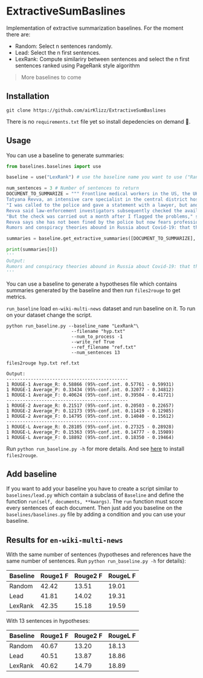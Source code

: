 # ExtractiveSumBaslines

Implementation of extractive summarization baselines. For the moment there are:

- Random: Select n sentences randomly.
- Lead: Select the n first sentences.
- LexRank: Compute similariry between sentences and select the n first sentences ranked using PageRank style algorithm

> More baselines to come

## Installation

```
git clone https://github.com/airKlizz/ExtractiveSumBaslines
```

There is no ``requirements.txt`` file yet so install depedencies on demand :hugs:.

## Usage

You can use a baseline to generate summaries:

```python
from baselines.baselines import use

baseline = use("LexRank") # use the baseline name you want to use ("Random", "Lead" or "LexRank")

num_sentences = 3 # Number of sentences to return
DOCUMENT_TO_SUMMARIZE = """ Frontline medical workers in the US, the UK and elsewhere may face major risks in their efforts to battle the coronavirus pandemic, but they've also seen an outpouring of public appreciation. In Russia, health workers say they face fear, mistrust -- and even open hostility.
Tatyana Revva, an intensive care specialist in the central district hospital of the city of Kalach-on-Don in southern Russia, shared a video in late March about equipment shortages with the Doctors Alliance, an advocacy group aligned with Russia's political opposition. After the video went viral, she said, she was summoned by local police about it.
"I was called to the police and gave a statement with a lawyer, but another statement against me was sent to the prosecutor's office," Revva told CNN via Skype after finishing a night shift.
Revva said law-enforcement investigators subsequently checked the availability of PPE and ventilators at her hospital.
"But the check was carried out a month after I flagged the problems," she said. "You can imagine how much had been purchased in a month after the buzz the video made."
Revva says she has not been fined by the police but now fears professional retaliation. Police have not responded to CNN's request for comment. The hospital administration could not immediately be reached for comment, but the hospital's chief doctor, Oleg Kumeiko, said in a March 29 statement on YouTube that the information posted online about PPE shortages was "absolutely untrue."
Rumors and conspiracy theories abound in Russia about Covid-19: that the virus was invented by doctors to control society; that medical workers are hiding the true extent of the casualties from the public; or that medical personnel are falsely attributing deaths to Covid-19 to receive more money from the government. """

summaries = baseline.get_extractive_summaries([DOCUMENT_TO_SUMMARIZE], num_sentences)

print(summaries[0])
'''
Output:
Rumors and conspiracy theories abound in Russia about Covid-19: that the virus was invented by doctors to control society; that medical workers are hiding the true extent of the casualties from the public; or that medical personnel are falsely attributing deaths to Covid-19 to receive more money from the government. Tatyana Revva, an intensive care specialist in the central district hospital of the city of Kalach-on-Don in southern Russia, shared a video in late March about equipment shortages with the Doctors Alliance, an advocacy group aligned with Russia's political opposition.  Frontline medical workers in the US, the UK and elsewhere may face major risks in their efforts to battle the coronavirus pandemic, but they've also seen an outpouring of public appreciation.
'''
```

You can use a baseline to generate a hypotheses file which contains summaries generated by the baseline and then run ``files2rouge`` to get metrics.

``run_baseline`` load ``en-wiki-multi-news`` dataset and run baseline on it. To run on your dataset change the script.

```basch
python run_baseline.py --baseline_name "LexRank"\
                        --filename "hyp.txt"
                        --num_to_process -1
                        --write_ref True
                        --ref_filename "ref.txt"
                        --num_sentences 13

files2rouge hyp.txt ref.txt

Output:
---------------------------------------------
1 ROUGE-1 Average_R: 0.58866 (95%-conf.int. 0.57761 - 0.59931)
1 ROUGE-1 Average_P: 0.33434 (95%-conf.int. 0.32077 - 0.34812)
1 ROUGE-1 Average_F: 0.40624 (95%-conf.int. 0.39504 - 0.41721)
---------------------------------------------
1 ROUGE-2 Average_R: 0.21517 (95%-conf.int. 0.20503 - 0.22657)
1 ROUGE-2 Average_P: 0.12173 (95%-conf.int. 0.11419 - 0.12985)
1 ROUGE-2 Average_F: 0.14795 (95%-conf.int. 0.14040 - 0.15612)
---------------------------------------------
1 ROUGE-L Average_R: 0.28105 (95%-conf.int. 0.27325 - 0.28928)
1 ROUGE-L Average_P: 0.15363 (95%-conf.int. 0.14777 - 0.15989)
1 ROUGE-L Average_F: 0.18892 (95%-conf.int. 0.18350 - 0.19464)
```

Run ``python run_baseline.py -h`` for more details. And see [here](https://github.com/pltrdy/files2rouge) to install ``files2rouge``.

## Add baseline

If you want to add your baseline you have to create a script similar to ``baselines/lead.py`` which contain a subclass of ``Baseline`` and define the function ``run(self, documents, **kwargs)``. The ``run`` function must score every sentences of each document. Then just add you baseline on the ``baselines/baselines.py`` file by adding a condition and you can use your baseline.

## Results for ``en-wiki-multi-news``

With the same number of sentences (hypotheses and references have the same number of sentences. Run ``python run_baseline.py -h`` for details):

| Baseline | Rouge1 F | Rouge2 F | RougeL F |
| -------- | -------- | -------- | -------- |
| Random | 42.42 | 13.51 | 19.01 |
| Lead | 41.81 | 14.02 | 19.31 |
| LexRank | 42.35 | 15.18 | 19.59 |

With 13 sentences in hypotheses:

| Baseline | Rouge1 F | Rouge2 F | RougeL F |
| -------- | -------- | -------- | -------- |
| Random | 40.67 | 13.20 | 18.13 |
| Lead | 40.51 | 13.87 | 18.86 |
| LexRank | 40.62 | 14.79 | 18.89 |
